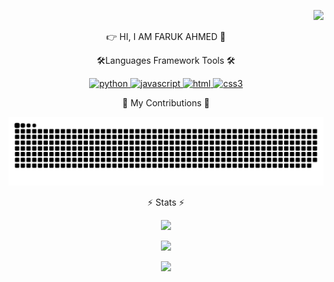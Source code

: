 <p align="right">
  <img src="https://komarev.com/ghpvc/?username=ELTON-787&label=Profile%20views&color=0e75b6&style=flat"/>
</p>

<p align="center"
  > 👉 HI, I AM FARUK AHMED 👋
</p>

<p align="center">🛠️Languages Framework Tools 🛠️</p>
<p align="center">
  <a href="https://img.shields.io/badge/Python-FFD43B?" target="_blank" rel="noreferrer">
    <img src="https://img.shields.io/badge/Python-FFD43B?style=for-the-badge&logo=python&logoColor=blue" alt="python" width="50" height="30"/>
  </a>
  <a href="https://img.shields.io/badge/JavaScript-323330?" target="_blank" rel="noreferrer">
    <img src="https://img.shields.io/badge/JavaScript-323330?style=for-the-badge&logo=javascript&logoColor=F7DF1E" alt="javascript" width="50" height="30"/>
  </a>
  <a href="https://img.shields.io/badge/HTML5-E34F26?" target="_blank" rel="noreferrer">
    <img src="https://img.shields.io/badge/HTML5-E34F26?style=for-the-badge&logo=html5&logoColor=white" alt="html" width="50" height="30"/>
  </a>
  <a href="https://img.shields.io/badge/CSS3-1572B6?" target="_blank" rel="noreferrer"> <img src="https://img.shields.io/badge/CSS3-1572B6?style=for-the-badge&logo=css3&logoColor=with" alt="css3" width="50" height="30"/>
  </a>
</p>

<p align="center"
  >🐍 My Contributions 🐍
</p>
<p align="left">
  <img src="https://raw.githubusercontent.com/salesp07/salesp07/output/github-contribution-grid-snake.svg" />
</p>

<p align="center"
  >⚡ Stats ⚡
</p>

 <p align="center">
    <img src="https://github-readme-stats.vercel.app/api?username=ELTON-787&currStreakNum=2FD3EB&fire=pink&sideLabels=F00&show_icons=true&theme=github_dark" width="300"/>
 </p>

 <p align="center">
    <img src="http://github-profile-summary-cards.vercel.app/api/cards/profile-details?username=ELTON-787 &theme=github_dark" width="300"/>
 </p>
 
<p align="center">
    <img src="http://github-profile-summary-cards.vercel.app/api/cards/stats?username=ELTON-787&theme=github_dark" width="300"/>
 </p>

